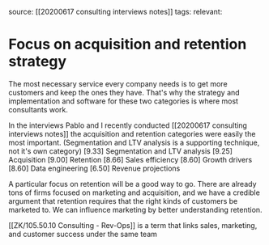 source: [[20200617 consulting interviews notes]]
tags:
relevant:

# Focus on acquisition and retention strategy

The most necessary service every company needs is to get more customers and keep the ones they have. That's why the strategy and implementation and software for these two categories is where most consultants work.

In the interviews Pablo and I recently conducted [[20200617 consulting interviews notes]] the acquisition and retention categories were easily the most important. (Segmentation and LTV analysis is a supporting technique, not it's own category)
[9.33] Segmentation and LTV analysis
[9.25] Acquisition
[9.00] Retention
[8.66] Sales efficiency
[8.60] Growth drivers
[8.60] Data engineering
[6.50] Revenue projections

A particular focus on retention will be a good way to go. There are already tons of firms focused on marketing and acquisition, and we have a credible argument that retention requires that the right kinds of customers be marketed to. We can influence marketing by better understanding retention.

[[ZK/105.50.10 Consulting - Rev-Ops]] is a term that links sales, marketing, and customer success under the same team
